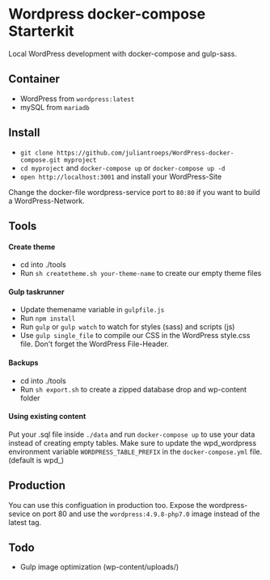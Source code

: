 # Wordpress docker-compose Starterkit
Local WordPress development with docker-compose and gulp-sass.

## Container
- WordPress from `wordpress:latest`
- mySQL from `mariadb`

## Install
- `git clone https://github.com/juliantroeps/WordPress-docker-compose.git myproject` 
- `cd myproject` and `docker-compose up` or `docker-compose up -d`
- `open http://localhost:3001` and install your WordPress-Site

Change the docker-file wordpress-service port to `80:80` if you want to build a WordPress-Network.

## Tools

#### Create theme
- cd into ./tools
- Run `sh createtheme.sh your-theme-name` to create our empty theme files

#### Gulp taskrunner	
- Update themename variable in `gulpfile.js`
- Run `npm install`
- Run `gulp` or `gulp watch` to watch for styles (sass) and scripts (js)
- Use `gulp single_file` to compile our CSS in the WordPress style.css file. Don't forget the WordPress File-Header.

#### Backups
- cd into ./tools
- Run `sh export.sh` to create a zipped database drop and wp-content folder

#### Using existing content
Put your .sql file inside `./data` and run `docker-compose up` to use your data instead of creating empty tables.
Make sure to update the wpd_wordpress environment variable `WORDPRESS_TABLE_PREFIX` in the `docker-compose.yml` file. (default is wpd\_)

## Production
You can use this configuation in production too. Expose the wordpress-sevice on port 80 and use the `wordpress:4.9.8-php7.0` image instead of the latest tag.

## Todo
- Gulp image optimization (wp-content/uploads/)